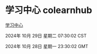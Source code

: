 # 学习中心 colearnhub
[学习中心](http://219.139.197.74:56308/colearnhub/)

2024年 10月 29日 星期二 07:30:02 CST

2024年 10月 28日 星期一 23:30:02 GMT
